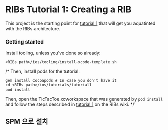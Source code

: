 # RIBs Tutorial 1: Creating a RIB

This project is the starting point for [tutorial 1](https://github.com/uber/RIBs/wiki/iOS-Tutorial-1) that will get you aquatinted with the RIBs architecture.

### Getting started

Install tooling, unless you've done so already:

```
<RIBs path>/ios/tooling/install-xcode-template.sh
```

/* Then, install pods for the tutorial:

```
gem install cocoapods # In case you don't have it
cd <RIBs path>/ios/tutorials/tutorial1
pod install
```

Then, open the TicTacToe.xcworkspace that was generated by `pod install` and follow the steps described in [tutorial 1](https://github.com/uber/RIBs/wiki/iOS-Tutorial-1) on the RIBs wiki.
*/

## SPM 으로 설치
